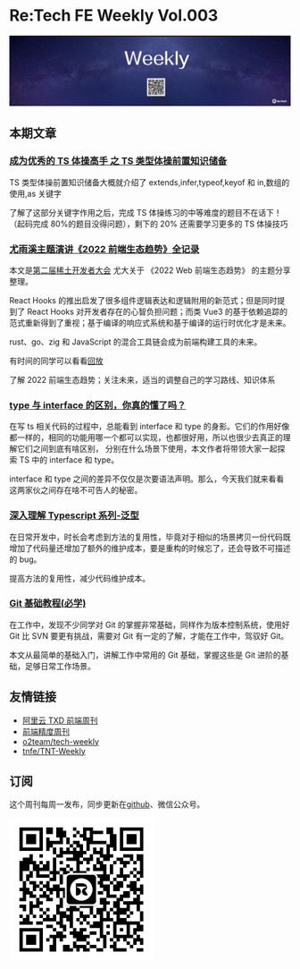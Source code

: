 # Re:Tech FE Weekly Vol.003

![](https://raw.githubusercontent.com/retech-fe/image-hosting/main/img/2022/07/18/16-36-20-925cc871c0a87cbc714147485b6199d4-weekly-642fe2.png)

## 本期文章

### [成为优秀的 TS 体操高手 之 TS 类型体操前置知识储备](https://mp.weixin.qq.com/s/AOzZVxftMYEOfvhSFMV_fQ)

TS 类型体操前置知识储备大概就介绍了 extends,infer,typeof,keyof 和 in,数组的使用,as 关键字

了解了这部分关键字作用之后，完成 TS 体操练习的中等难度的题目不在话下！（起码完成 80%的题目没得问题），剩下的 20% 还需要学习更多的 TS 体操技巧

### [尤雨溪主题演讲《2022 前端生态趋势》全记录](https://juejin.cn/post/7123126028838862862)

本文是[第二届稀土开发者大会](https://conf.juejin.cn/xdc2022) 尤大关于 《2022 Web 前端生态趋势》 的主题分享整理。

React Hooks 的推出启发了很多组件逻辑表达和逻辑附用的新范式；但是同时提到了 React Hooks 对开发者存在的心智负担问题；而类 Vue3 的基于依赖追踪的范式重新得到了重视；基于编译的响应式系统和基于编译的运行时优化才是未来。

rust、go、zig 和 JavaScript 的混合工具链会成为前端构建工具的未来。

有时间的同学可以看看[回放](https://juejin.cn/live/xdc202201)

了解 2022 前端生态趋势；关注未来，适当的调整自己的学习路线、知识体系

### [type 与 interface 的区别，你真的懂了吗？](https://mp.weixin.qq.com/s/mOB95li-tuaswWliGiYZyw)

在写 ts 相关代码的过程中，总能看到 interface 和 type 的身影。它们的作用好像都一样的，相同的功能用哪一个都可以实现，也都很好用，所以也很少去真正的理解它们之间到底有啥区别， 分别在什么场景下使用，本文作者将带领大家一起探索 TS 中的 interface 和 type。

interface 和 type 之间的差异不仅仅是次要语法声明。那么，今天我们就来看看这两家伙之间存在啥不可告人的秘密。

### [深入理解 Typescript 系列-泛型](https://juejin.cn/post/6996479857559339038)

在日常开发中，时长会考虑到方法的复用性，毕竟对于相似的场景拷贝一份代码既增加了代码量还增加了额外的维护成本，要是重构的时候忘了，还会导致不可描述的 bug。

提高方法的复用性，减少代码维护成本。

### [Git 基础教程(必学)](https://mp.weixin.qq.com/s/0mGBRiG-kOa9rNL3qn9vVQ)

在工作中，发现不少同学对 Git 的掌握非常基础，同样作为版本控制系统，使用好 Git 比 SVN 要更有挑战，需要对 Git 有一定的了解，才能在工作中，驾驭好 Git。

本文从最简单的基础入门，讲解工作中常用的 Git 基础，掌握这些是 Git 进阶的基础，足够日常工作场景。

## 友情链接

- [阿里云 TXD 前端周刊](https://github.com/aliyunfe/weekly)
- [前端精度周刊](https://github.com/ascoders/weekly)
- [o2team/tech-weekly]()
- [tnfe/TNT-Weekly](https://github.com/tnfe/TNT-Weekly/)

## 订阅

这个周刊每周一发布，同步更新在[github](https://github.com/retech-fe/weekly)、微信公众号。

![](https://raw.githubusercontent.com/retech-fe/image-hosting/main/img/2022/07/18/16-00-46-46de5ae34d149accebac8a48bf630961-qrcode_for_gh_1ab4464eae79_258-651a25.jpg)
